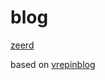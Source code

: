 # blog

[zeerd](http://blog.zeerd.com)


based on [vrepinblog](https://github.com/vitalyrepin/vrepinblog)

